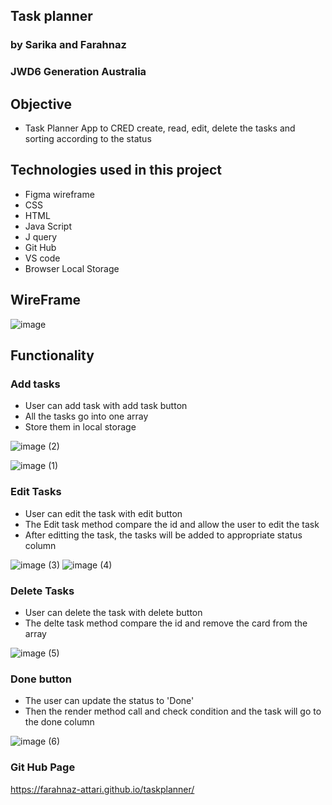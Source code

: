 ##  Task planner

### by Sarika and Farahnaz

###  JWD6 Generation Australia 

## Objective
* Task Planner App to CRED create, read, edit, delete the tasks and sorting according to the status

## Technologies used in this project
- Figma wireframe
- CSS
- HTML
- Java Script
- J query
- Git Hub
- VS code
- Browser Local Storage

## WireFrame

![image](https://user-images.githubusercontent.com/88653065/137273678-bcc80732-340b-4c75-a809-f16b7ec4b95c.png)


## Functionality

### Add tasks
- User can add task with add task button
- All the tasks go into one array
- Store them in local storage

![image (2)](https://user-images.githubusercontent.com/88653065/137274000-37a69379-9477-4006-b49d-ca3f15c8f9bd.png)


![image (1)](https://user-images.githubusercontent.com/88653065/137273879-5d3bd11e-5f94-4504-a9ea-e520ac875d41.png)

### Edit Tasks
- User can edit the task with edit button
- The Edit task method compare the id and allow the user to edit the task
- After editting the task, the tasks will be added to appropriate status column

![image (3)](https://user-images.githubusercontent.com/88653065/137274642-02e71385-57c5-4191-b4a3-79503927066a.png)
![image (4)](https://user-images.githubusercontent.com/88653065/137274686-5525b627-84bc-43a6-b39d-d1a434d2ee17.png)


### Delete Tasks
- User can delete the task with delete button
- The delte task method compare the id and remove the card from the array

![image (5)](https://user-images.githubusercontent.com/88653065/137274979-97cefaa4-44dd-4dbe-9b32-58fbe0e42527.png)

### Done button
- The user can update the status to 'Done' 
- Then the render method call and check condition and the task will go to the done column

![image (6)](https://user-images.githubusercontent.com/88653065/137275733-f79ae08a-bad0-4da1-bd83-a71031c14084.png)


### Git Hub Page
https://farahnaz-attari.github.io/taskplanner/

